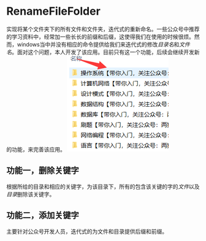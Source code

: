 # RenameFileFolder
  实现将某个文件夹下的所有文件和文件夹，迭代式的重新命名。一些公众号中推荐的学习资料中，经常加一些长长的前缀和后缀，这使得我们在使用的时候很烦。然而，windows当中并没有相应的命令提供给我们来迭代式的修改*目录名*和*文件名*。面对这个问题，本人开发了该应用。目前只有这一个功能，后续会继续开发新的功能，来完善该应用。
  ![image](https://github.com/Jmt1995/RenameFileFolder/blob/master/images/motivation.png)
 
 ## 功能一，删除关键字
 根据所给的目录和相应的关键字，为该目录下，所有的包含该关键的字的*文件*以及*目录*删除该关键字。
 ## 功能二，添加关键字 
 主要针对公众号开发人员，迭代式的为文件和目录提供后缀和前缀。
